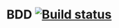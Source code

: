 # BDD  [![Build status](https://ci.appveyor.com/api/projects/status/x1b2sy88f2cm1378?svg=true)](https://ci.appveyor.com/project/IvanPliska/unit-hw-6-1-qufq8)


